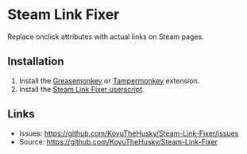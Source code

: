# Steam Link Fixer

Replace onclick attributes with actual links on Steam pages.

## Installation

1. Install the [Greasemonkey](https://addons.mozilla.org/nl/firefox/addon/greasemonkey) or [Tampermonkey](https://chrome.google.com/webstore/detail/tampermonkey/dhdgffkkebhmkfjojejmpbldmpobfkfo) extension.
2. Install the [Steam Link Fixer userscript](https://raw.githubusercontent.com/KovuTheHusky/Fix-Steam-Guides/master/inject.user.js).

## Links

* Issues: <https://github.com/KovuTheHusky/Steam-Link-Fixer/issues>
* Source: <https://github.com/KovuTheHusky/Steam-Link-Fixer>

